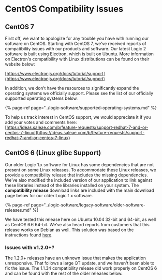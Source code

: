 # CentOS Compatibility Issues

## CentOS 7

First off, we want to apologize for any trouble you have with running our software on CentOS. Starting with CentOS 7, we've received reports of compatibility issues with our products and software. Our latest Logic 2 software is built using Electron, which is built on Ubuntu. More information on Electron's compatibility with Linux distributions can be found on their website below:

[https://www.electronjs.org/docs/tutorial/support](https://www.electronjs.org/docs/tutorial/support)

In addition, we don't have the resources to significantly expand the operating systems we officially support. Please see the list of our officially supported operating systems below.

{% page-ref page="../logic-software/supported-operating-systems.md" %}

To help us track interest in CentOS support, we would appreciate it if you add your votes and comments here:  
[https://ideas.saleae.com/b/feature-requests/support-redhat-7-and-or-centos-7-linux](https://ideas.saleae.com/b/feature-requests/support-redhat-7-and-or-centos-7-linux)



## CentOS 6 \(Linux glibc Support\)

Our older Logic 1.x software for Linux has some dependencies that are not present on some Linux releases. To accommodate these Linux releases, we provide a compatibility release that includes the missing dependencies. We’ve also modified the included version of our application to link against these libraries instead of the libraries installed on your system. The **compatibility release** download links are included with the main download page below for our older Logic 1.x software.

{% page-ref page="../logic-software/legacy-software/older-software-releases.md" %}

We have tested this release here on Ubuntu 10.04 32-bit and 64-bit, as well as CentOS 6.6 64-bit. We’ve also heard reports from customers that this release works on Debian as well. This solution was based on the instructions found [here](http://forums.debian.net/viewtopic.php?p=546372#p546372).

### Issues with v1.2.0+?

The 1.2.0+ releases have an unknown issue that makes the application unresponsive. That follows a large QT update, and we haven't been able to fix the issue. The 1.1.34 compatibility release did work properly on CentOS 6 and can be found with the rest of the older releases below.

